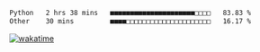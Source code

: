 
 <!--START_SECTION:waka-->

```txt
Python   2 hrs 38 mins   ■■■■■■■■■■■■■■■■■■■■■□□□□   83.83 %
Other    30 mins         ■■■■□□□□□□□□□□□□□□□□□□□□□   16.17 %
```

<!--END_SECTION:waka-->

[![wakatime](https://wakatime.com/badge/user/8f47ca76-7ab1-43a1-9479-d511fbd1982b.svg)](https://wakatime.com/@8f47ca76-7ab1-43a1-9479-d511fbd1982b)
